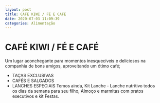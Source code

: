 ```yaml
---
layout: post
title: CAFÉ KIWI / FÉ E CAFÉ
date: 2020-07-03 11:09:39 
categories: Alimentação
---
```


# CAFÉ KIWI / FÉ E CAFÉ

Um lugar aconchegante para momentos inesquecíveis e deliciosos na companhia de bons amigos, aproveitando um ótimo café;
- TAÇAS EXCLUSIVAS
- CAFÉS E SALGADOS
- LANCHES ESPECIAIS
Temos ainda, Kit Lanche - Lanche nutritivo todos os dias da semana  para seu filho, Almoço e marmitas com pratos executivos e kit Festas. 
